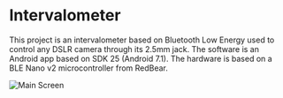 # Intervalometer
This project is an intervalometer based on Bluetooth Low Energy used to control any DSLR camera through its 2.5mm jack. The software is an Android app based on SDK 25 (Android 7.1). The hardware is based on a BLE Nano v2 microcontroller from RedBear. 

![Main Screen](https://github.com//jeanpolochon/intervalometer/resource/MainScreen.jpg "Main Screen of the Android App")